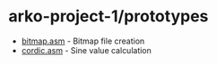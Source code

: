 # arko-project-1/prototypes
- [bitmap.asm](prototypes/bitmap.asm) - Bitmap file creation
- [cordic.asm](prototypes/cordic.asm) - Sine value calculation

